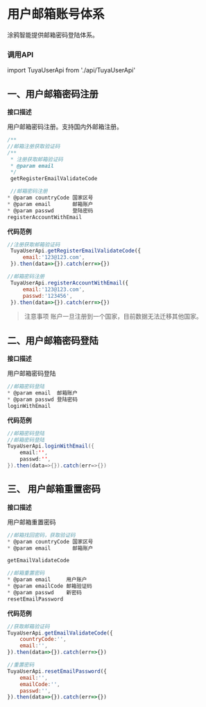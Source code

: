 # 用户邮箱账号体系
涂鸦智能提供邮箱密码登陆体系。
### 调用API
import TuyaUserApi from './api/TuyaUserApi'

## 一、用户邮箱密码注册
**接口描述**

用户邮箱密码注册。支持国内外邮箱注册。
```js
/**
//邮箱注册获取验证码
/**
 * 注册获取邮箱验证码
 * @param email
 */
 getRegisterEmailValidateCode

 //邮箱密码注册
* @param countryCode 国家区号
* @param email       邮箱账户
* @param passwd      登陆密码
registerAccountWithEmail
```
**代码范例**

```js
//注册获取邮箱验证码
 TuyaUserApi.getRegisterEmailValidateCode({
	 email:'123@123.com',
 }).then(data=>{}).catch(err=>{})

//邮箱密码注册
 TuyaUserApi.registerAccountWithEmail({
	 email:'123@123.com',
	 passwd:'123456',
 }).then(data=>{}).catch(err=>{})
```
> 注意事项   账户一旦注册到一个国家，目前数据无法迁移其他国家。

## 二、用户邮箱密码登陆
**接口描述**

用户邮箱密码登陆

```js
//邮箱密码登陆
* @param email  邮箱账户
* @param passwd 登陆密码
loginWithEmail
```
**代码范例**

```java
//邮箱密码登陆
//邮箱密码登陆
TuyaUserApi.loginWithEmail({
	email:'',
	passwd:'',
}).then(data=>{}).catch(err=>{})
```
## 三、 用户邮箱重置密码
**接口描述**

用户邮箱重置密码
```js
//邮箱找回密码，获取验证码
* @param countryCode 国家区号
* @param email       邮箱账户

getEmailValidateCode

//邮箱重置密码
* @param email     用户账户
* @param emailCode 邮箱验证码
* @param passwd    新密码
resetEmailPassword
```
**代码范例**

```js
//获取邮箱验证码
TuyaUserApi.getEmailValidateCode({
	countryCode:'',
	email:'',
}).then(data=>{}).catch(err=>{})

//重置密码
TuyaUserApi.resetEmailPassword({
	email:'',
	emailCode:'',
	passwd:'',
}).then(data=>{}).catch(err=>{})

```